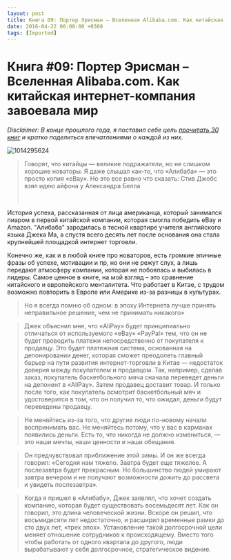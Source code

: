 ```yaml
---
layout: post
title: Книга 09: Портер Эрисман – Вселенная Alibaba.com. Как китайская интернет-компания завоевала мир
date: 2016-04-22 00:00:00 +0300
tags: [Imported]
---
```

# Книга #09: Портер Эрисман – Вселенная Alibaba.com. Как китайская интернет-компания завоевала мир

_Disclaimer: В конце прошлого года, я поставил себе цель [прочитать 30 книг](https://blog.alexeyev.me/2015/12/30-books-2016/ "2016: 30 книг") и кратко поделиться впечатлениями о каждой из них._

![1014295624](https://vlaim.s3.amazonaws.com/uploads/2016/04/1014295624-190x300.jpg)

> <div class="bm-quote-content-text">Говорят, что китайцы — великие подражатели, но не слишком хорошие новаторы. Я даже слышал как-то, что «Алибаба» — это просто копия «eBay». Но это все равно что сказать: Стив Джобс взял идею айфона у Александра Белла</div>
> 
>  

История успеха, рассказанная от лица американца, который занимался пиаром в первой китайской компании, которая смогла победить eBay и Amazon. "Алибаба" зародилась в тесной квартире учителя английского языка Джека Ма, а спустя всего десять лет после основания она стала крупнейшей площадкой интернет торговли.

Конечно же, как и в любой книге про новаторов, есть громкие эпичные фразы об успехе, мотивации и пр, но они не режут слух, а лишь передают атмосферу компании, которая не побоялась и выбилась в лидеры. Самое ценное в книге, на мой взгляд – это сравнение китайского и европейского менталитета. Что работает в Китае, с трудом возможно повторить в Европе или Америке из-за разницы в культурах.

> <div class="bm-quote-content-text">Но я всегда помню об одном: в эпоху Интернета лучше принять неправильное решение, чем не принимать никакого»</div>

> Джек объяснил мне, что «AliPay» будет принципиально отличаться от используемого «eBay» «PayPal» тем, что он не будет проводить платежи непосредственно от покупателя к продавцу. Это будет платежная система, основанная на депонировании денег, которая сможет преодолеть главный барьер на пути развития интернет-торговли в Китае — недостаток доверия между покупателем и продавцом. Так, например, сделав заказ, покупатель баскетбольного мяча сначала переведет деньги на депонент в «AliPay». Затем продавец доставит товар. И только после того, как покупатель осмотрит баскетбольный мяч и удостоверится в том, что он получил то, что ожидал, деньги будут переведены продавцу.

> Не меняйтесь из-за того, что другие люди по-новому начали воспринимать вас. Не меняйтесь потому, что у вас в карманах появились деньги. Есть то, что никогда не должно измениться, — это наши мечты, наши ценности и наши обещания.  

> Он предчувствовал приближение этой зимы. И он же всегда говорил: «Сегодня нам тяжело. Завтра будет еще тяжелее. А послезавтра будет прекрасным. Но большинство людей умирают завтра вечером и не получают возможности дожить до рассвета и увидеть послезавтра».

> Когда я пришел в «Алибабу», Джек заявлял, что хочет создать компанию, которая будет существовать восемьдесят лет. Как он говорил, это длина человеческой жизни. Вскоре он решил, что восьмидесяти лет недостаточно, и расширил временные рамки до сто двух лет, «трех эпох». Установление такой долгосрочной цели меняет отношение сотрудников к происходящему. Вместо того чтобы работать от одного квартала до другого, люди вырабатывают у себя долгосрочное, стратегическое видение.